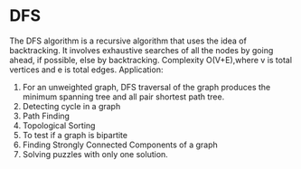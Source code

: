 # DFS
The DFS algorithm is a recursive algorithm that uses the idea of backtracking. It involves exhaustive searches of all the nodes by going ahead, if possible, else by backtracking.
Complexity O(V+E),where v is total vertices and e is total edges.
Application:
1) For an unweighted graph, DFS traversal of the graph produces the minimum spanning tree and all pair shortest path tree.        
2) Detecting cycle in a graph         
3) Path Finding            
4) Topological Sorting         
5) To test if a graph is bipartite          
6) Finding Strongly Connected Components of a graph        
7) Solving puzzles with only one solution.
